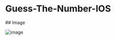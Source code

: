 # Guess-The-Number-IOS

## Image

![image](https://user-images.githubusercontent.com/79871380/130651313-201ea73f-f490-43cc-a66e-d3ff732e44eb.png)
